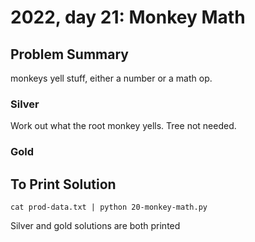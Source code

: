 # 2022, day 21: Monkey Math

## Problem Summary
monkeys yell stuff, either a number or a math op.

### Silver
Work out what the root monkey yells.  Tree not needed.

### Gold

## To Print Solution
`cat prod-data.txt | python 20-monkey-math.py`

Silver and gold solutions are both printed

